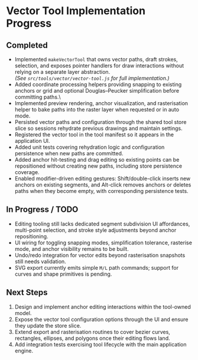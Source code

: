 # Vector Tool Implementation Progress

## Completed
- Implemented `makeVectorTool` that owns vector paths, draft strokes, selection, and exposes pointer handlers for draw interactions without relying on a separate layer abstraction.\
  _(See `src/tools/vector/vector-tool.js` for full implementation.)_
- Added coordinate processing helpers providing snapping to existing anchors or grid and optional Douglas–Peucker simplification before committing paths.\
- Implemented preview rendering, anchor visualization, and rasterisation helper to bake paths into the raster layer when requested or in auto mode.
- Persisted vector paths and configuration through the shared tool store slice so sessions rehydrate previous drawings and maintain settings.
- Registered the vector tool in the tool manifest so it appears in the application UI.
- Added unit tests covering rehydration logic and configuration persistence when new paths are committed.
- Added anchor hit-testing and drag editing so existing points can be repositioned without creating new paths, including store persistence coverage.
- Enabled modifier-driven editing gestures: Shift/double-click inserts new anchors on existing segments, and Alt-click removes anchors or deletes paths when they become empty, with corresponding persistence tests.

## In Progress / TODO
- Editing tooling still lacks dedicated segment subdivision UI affordances, multi-point selection, and stroke style adjustments beyond anchor repositioning.
- UI wiring for toggling snapping modes, simplification tolerance, rasterise mode, and anchor visibility remains to be built.
- Undo/redo integration for vector edits beyond rasterisation snapshots still needs validation.
- SVG export currently emits simple `M/L` path commands; support for curves and shape primitives is pending.

## Next Steps
1. Design and implement anchor editing interactions within the tool-owned model.
2. Expose the vector tool configuration options through the UI and ensure they update the store slice.
3. Extend export and rasterisation routines to cover bezier curves, rectangles, ellipses, and polygons once their editing flows land.
4. Add integration tests exercising tool lifecycle with the main application engine.
